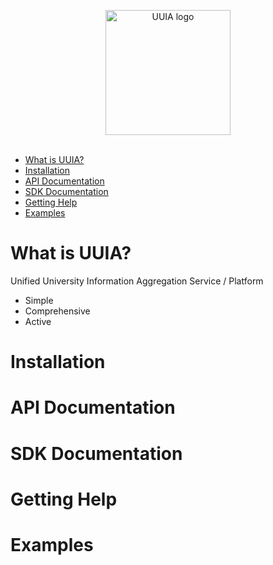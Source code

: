 
<p align="center">
    <a href="http://uuia.info"><img src="https://ws4.sinaimg.cn/large/006tNc79ly1g1te4hsp1lj305k05kweg.jpg" alt="UUIA logo" width="200" /></a><br /><br />
</p>

- [What is UUIA?](#what-is-uuia)
- [Installation](#installation)
- [API Documentation](#api-documentation)
- [SDK Documentation](#sdk-documentation)
- [Getting Help](#getting-help)
- [Examples](#examples)

# What is UUIA?
Unified University Information Aggregation Service / Platform
- Simple
- Comprehensive
- Active

# Installation

# API Documentation

# SDK Documentation

# Getting Help

# Examples